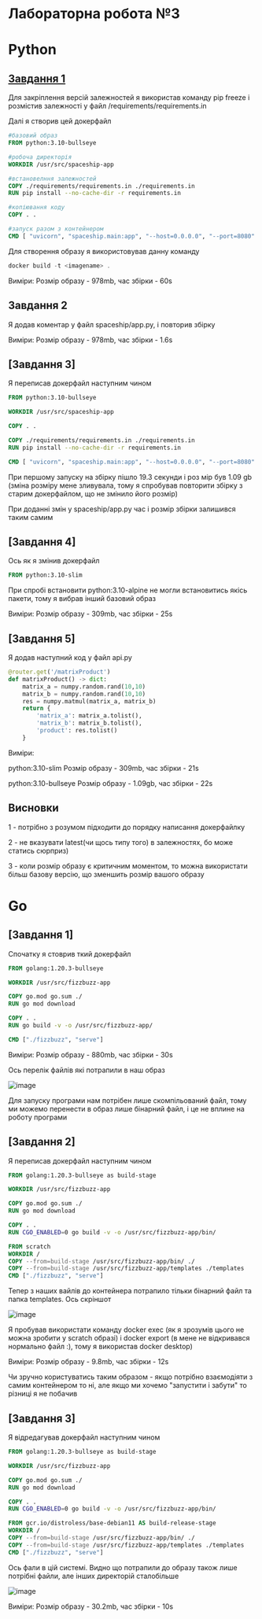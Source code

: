 # Лабораторна робота №3
# Python
 
 ## [Завдання 1](https://github.com/junkjuk/sw_lab3/commit/7c805c705b0100c5971f09e52d7505218e9f5f1b)
 
 Для закріплення версій залежностей я використав команду pip freeze і розмістив залежності у файл /requirements/requirements.in
 
 Далі я створив цей докерфайл
 
```dockerfile
#базовий образ
FROM python:3.10-bullseye

#робоча директорія
WORKDIR /usr/src/spaceship-app 

#встановелння залежностей
COPY ./requirements/requirements.in ./requirements.in 
RUN pip install --no-cache-dir -r requirements.in

#копіювання коду
COPY . . 

#запуск разом з контейнером 
CMD [ "uvicorn", "spaceship.main:app", "--host=0.0.0.0", "--port=8080" ] 
```
 
 Для створення образу я використовував данну команду
 
```powershell
docker build -t <imagename> .
```

Виміри: Розмір образу - 978mb, час збірки - 60s

 ## Завдання 2
 
 Я додав коментар у файл spaceship/app.py, і повторив збірку
 
 Виміри: Розмір образу - 978mb, час збірки - 1.6s
 
  ## [Завдання 3]
  
  Я переписав докерфайл наступним чином
  
 ```dockerfile
 FROM python:3.10-bullseye

WORKDIR /usr/src/spaceship-app 

COPY . . 

COPY ./requirements/requirements.in ./requirements.in 
RUN pip install --no-cache-dir -r requirements.in

CMD [ "uvicorn", "spaceship.main:app", "--host=0.0.0.0", "--port=8080" ] 
 ```
При першому запуску на збірку пішло 19.3 секунди і роз мір був 1.09 gb (зміна розміру мене зливувала, тому я спробував повторити збірку з старим докерфайлом, що не змінило його розмір)

При доданні змін у spaceship/app.py час і розмір збірки залишився таким самим 

## [Завдання 4]
Ось як я змінив докерфайл
```dockerfile
FROM python:3.10-slim
```

При спробі встановити python:3.10-alpine не могли встановитись якісь пакети, тому я вибрав інший базовий образ

Виміри: Розмір образу - 309mb, час збірки - 25s

## [Завдання 5]

Я додав наступний код у файл api.py

```python
@router.get('/matrixProduct')
def matrixProduct() -> dict:
    matrix_a = numpy.random.rand(10,10)
    matrix_b = numpy.random.rand(10,10)
    res = numpy.matmul(matrix_a, matrix_b)
    return {
        'matrix_a': matrix_a.tolist(),
        'matrix_b': matrix_b.tolist(),
        'product': res.tolist()
    }
```

Виміри:

python:3.10-slim Розмір образу - 309mb, час збірки - 21s

python:3.10-bullseye Розмір образу - 1.09gb, час збірки - 22s

## Висновки

1 - потрібно з розумом підходити до порядку написання докерфайлку

2 - не вказувати latest(чи щось типу того) в залежностях, бо може статись сюрприз)

3 - коли розмір образу є критичним моментом, то можна використати більш базову версію, що зменшить розмір вашого образу

# Go

## [Завдання 1]

Спочатку я стоврив ткий докерфайл

 ```dockerfile
FROM golang:1.20.3-bullseye

WORKDIR /usr/src/fizzbuzz-app 

COPY go.mod go.sum ./
RUN go mod download

COPY . .
RUN go build -v -o /usr/src/fizzbuzz-app/

CMD ["./fizzbuzz", "serve"]
```

Виміри: Розмір образу - 880mb, час збірки - 30s

Ось перелік файлів які потрапили в наш образ

![image](https://user-images.githubusercontent.com/38862851/232289977-d79ca884-c68c-45cf-815a-790f312c95c7.png)

Для запуску програми нам потрібен лише скомпільований файл, тому ми можемо перенести в образ лише бінарний файл, і це не вплине на роботу програми

## [Завдання 2]

Я переписав докерфайл наступним чином

 ```dockerfile
FROM golang:1.20.3-bullseye as build-stage

WORKDIR /usr/src/fizzbuzz-app 

COPY go.mod go.sum ./
RUN go mod download

COPY . .
RUN CGO_ENABLED=0 go build -v -o /usr/src/fizzbuzz-app/bin/

FROM scratch
WORKDIR / 
COPY --from=build-stage /usr/src/fizzbuzz-app/bin/ ./
COPY --from=build-stage /usr/src/fizzbuzz-app/templates ./templates
CMD ["./fizzbuzz", "serve"]
```

Тепер з наших вайлів до контейнера потрапило тільки бінарний файл та папка templates. Ось скріншот

![image](https://user-images.githubusercontent.com/38862851/232300311-f7a69127-add0-40dc-9d4a-b161e2dcd460.png)

Я пробував використати команду docker exec (як я зрозумів цього не можна зробити у scratch образі) і docker export (в мене не відкривався нормально файл :), тому я використав docker desktop)

Виміри: Розмір образу - 9.8mb, час збірки - 12s

Чи зручно користуватись таким образом - якщо потрібно взаємодіяти з самим контейнером то ні, але якщо ми хочемо "запустити і забути" то різниці я не побачив

## [Завдання 3]

Я відредагував докерфайл наступним чином

 ```dockerfile
FROM golang:1.20.3-bullseye as build-stage

WORKDIR /usr/src/fizzbuzz-app 

COPY go.mod go.sum ./
RUN go mod download

COPY . .
RUN CGO_ENABLED=0 go build -v -o /usr/src/fizzbuzz-app/bin/

FROM gcr.io/distroless/base-debian11 AS build-release-stage
WORKDIR / 
COPY --from=build-stage /usr/src/fizzbuzz-app/bin/ ./
COPY --from=build-stage /usr/src/fizzbuzz-app/templates ./templates
CMD ["./fizzbuzz", "serve"]
```

Ось фали в цій системі. Видно що потрапили до образу також лише потрібні файли, але інших директорій сталобільше

![image](https://user-images.githubusercontent.com/38862851/232302269-4a165fb3-0b67-484a-8eaf-f3ddd9babc07.png)

Виміри: Розмір образу - 30.2mb, час збірки - 10s
